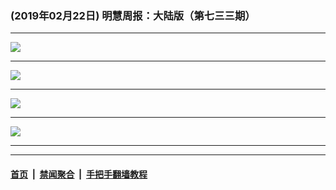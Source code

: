 ### (2019年02月22日) 明慧周报：大陆版（第七三三期） 

---

<img src="http://qikan.minghui.org/mhqkpage/qikanimage/2019/02/22/mhzb_733_pdf-online1.png"/><hr/>
<img src="http://qikan.minghui.org/mhqkpage/qikanimage/2019/02/22/mhzb_733_pdf-online2.png"/><hr/>
<img src="http://qikan.minghui.org/mhqkpage/qikanimage/2019/02/22/mhzb_733_pdf-online3.png"/><hr/>
<img src="http://qikan.minghui.org/mhqkpage/qikanimage/2019/02/22/mhzb_733_pdf-online4.png"/><hr/>


---

#### [首页](../../../..) &nbsp;|&nbsp; [禁闻聚合](https://github.com/gfw-breaker/banned-news) &nbsp;|&nbsp; [手把手翻墙教程](https://github.com/gfw-breaker/guides) 